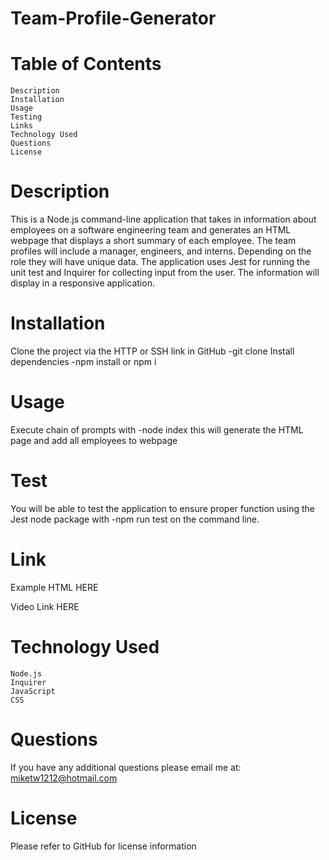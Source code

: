 # Team-Profile-Generator

# Table of Contents
    Description
    Installation
    Usage
    Testing
    Links 
    Technology Used
    Questions
    License

# Description
This is a Node.js command-line application that takes in information about employees on a software engineering team and generates an HTML webpage that displays a short summary of each employee. The team profiles will include a manager, engineers, and interns. Depending on the role they will have unique data. The application uses Jest for running the unit test and Inquirer for collecting input from the user. The information will display in a responsive application.

# Installation
Clone the project via the HTTP or SSH link in GitHub
-git clone
Install dependencies
-npm install or npm i

# Usage
Execute chain of prompts with 
-node index
this will generate the HTML page and add all employees to webpage

# Test
You will be able to test the application to ensure proper function using the Jest node package with
-npm run test
on the command line.

# Link

Example HTML HERE

Video Link HERE

# Technology Used
    Node.js
    Inquirer
    JavaScript
    CSS

# Questions 

If you have any additional questions please email me at: miketw1212@hotmail.com

# License

Please refer to GitHub for license information
